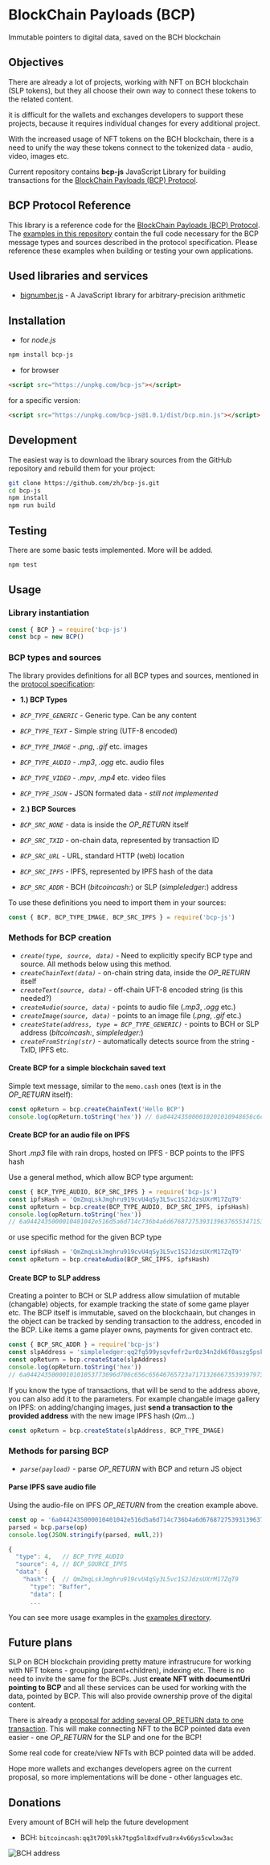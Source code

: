# BlockChain Payloads (BCP)

Immutable pointers to digital data, saved on the BCH blockchain

## Objectives

There are already a lot of projects, working with NFT on BCH blockchain (SLP
tokens), but they all choose their own way to connect these tokens to the related
content.

it is difficult for the wallets and exchanges developers to support these projects, because it requires individual changes for every additional project.

With the increased usage of NFT tokens on the BCH blockchain, there is a need to unify the way these tokens connect to the tokenized data - audio, video, images etc.

Current repository contains **bcp-js** JavaScript Library for building transactions for the [BlockChain Payloads (BCP) Protocol](docs/bcp-protocol-spec.md).

## BCP Protocol Reference

This library is a reference code for the [BlockChain Payloads (BCP) Protocol](docs/bcp-protocol-spec.md). The [examples in this repository](examples/) contain the full code necessary for the BCP message types and sources described in the protocol specification. Please reference these examples when building or testing your own applications.


## Used libraries and services

* [bignumber.js](https://mikemcl.github.io/bignumber.js/) - A JavaScript library for arbitrary-precision arithmetic

## Installation

* for *node.js*

```sh
npm install bcp-js
```

* for browser

```html
<script src="https://unpkg.com/bcp-js"></script>
```

for a specific version:

```html
<script src="https://unpkg.com/bcp-js@1.0.1/dist/bcp.min.js"></script>
```


## Development

The easiest way is to download the library sources from the GitHub repository and rebuild them for your project:

```sh
git clone https://github.com/zh/bcp-js.git
cd bcp-js
npm install
npm run build
```

## Testing

There are some basic tests implemented. More will be added.

```sh
npm test
```

## Usage

### Library instantiation

```js
const { BCP } = require('bcp-js')
const bcp = new BCP()
```

### BCP types and sources

The library provides definitions for all BCP types and sources, mentioned in the [protocol specification](docs/bcp-protocol-spec.md):

* **1.) BCP Types**

 * *`BCP_TYPE_GENERIC`* - Generic type. Can be any content
 * *`BCP_TYPE_TEXT`* - Simple string (UTF-8 encoded)
 * *`BCP_TYPE_IMAGE`* - *.png*, *.gif* etc. images
 * *`BCP_TYPE_AUDIO`* - *.mp3*, *.ogg* etc. audio files
 * *`BCP_TYPE_VIDEO`* - *.mpv*, *.mp4* etc. video files
 * *`BCP_TYPE_JSON`* - JSON formated data - *still not implemented*

* **2.) BCP Sources**

 * *`BCP_SRC_NONE`* - data is inside the *OP_RETURN* itself
 * *`BCP_SRC_TXID`* - on-chain data, represented by transaction ID
 * *`BCP_SRC_URL`* - URL, standard HTTP (web) location
 * *`BCP_SRC_IPFS`* - IPFS, represented by IPFS hash of the data
 * *`BCP_SRC_ADDR`* - BCH (*bitcoincash:*) or SLP (*simpleledger:*) address

 To use these definitions you need to import them in your sources:

 ```js
 const { BCP, BCP_TYPE_IMAGE, BCP_SRC_IPFS } = require('bcp-js')
 ```

### Methods for BCP creation

* *`create(type, source, data)`* - Need to explicitly specify BCP type and source. All methods below using this method.
* *`createChainText(data)`* - on-chain string data, inside the *OP_RETURN* itself
* *`createText(source, data)`* - off-chain UFT-8 encoded string (is this needed?)
* *`createAudio(source, data)`* - points to audio file (*.mp3*, *.ogg* etc.)
* *`createImage(source, data)`* - points to an image file (*.png*, *.gif* etc.)
* *`createState(address, type = BCP_TYPE_GENERIC)`* - points to BCH or SLP address (*bitcoincash:*, *simpleledger:*)
* *`createFromString(str)`* - automatically detects source from the string - TxID, IPFS etc.

#### Create BCP for a simple blockchain saved text

Simple text message, similar to the `memo.cash` ones (text is in the *OP_RETURN* itself):

```js
const opReturn = bcp.createChainText('Hello BCP')
console.log(opReturn.toString('hex')) // 6a0442435000010201010948656c6c6f20424350
```

#### Create BCP for an audio file on  IPFS

Short *.mp3* file with rain drops, hosted on IPFS - BCP points to the IPFS hash

Use a general method, which allow BCP type argument:

```js
const { BCP_TYPE_AUDIO, BCP_SRC_IPFS } = require('bcp-js')
const ipfsHash = 'QmZmqLskJmghru919cvU4qSy3L5vc1S2JdzsUXrM17ZqT9'
const opReturn = bcp.create(BCP_TYPE_AUDIO, BCP_SRC_IPFS, ipfsHash)
console.log(opReturn.toString('hex'))
// 6a0442435000010401042e516d5a6d714c736b4a6d6768727539313963765534715379334c3576633153324a647a735558724d31375a715439
```

or use specific method for the given BCP type

```js
const ipfsHash = 'QmZmqLskJmghru919cvU4qSy3L5vc1S2JdzsUXrM17ZqT9'
const opReturn = bcp.createAudio(BCP_SRC_IPFS, ipfsHash)
```

#### Create BCP to SLP address

Creating a pointer to BCH or SLP address allow simulatiion of mutable (changable) objects, for example tracking the state of some game player etc. The BCP itself is immutable, saved on the blockchaain, but changes in the object can be tracked by sending transaction to the address, encoded in the BCP. Like items a game player owns, payments for given contract etc.

```js
const { BCP_SRC_ADDR } = require('bcp-js')
const slpAddress = 'simpleledger:qq2fg599ysqvfefr2ur0z34n2dk6f0aszg5pskpe06'
const opReturn = bcp.createState(slpAddress)
console.log(opReturn.toString('hex'))
// 6a0442435000010101053773696d706c656c65646765723a71713266673539397973717666656672327572307a33346e32646b36663061737a673570736b70653036
```

If you know the type of transactions, that will be send to the address above, you can also add it to the parameters. For example changable image gallery on IPFS: on adding/changing images, just **send a transaction to the provided address** with the new image IPFS hash (*Qm...*)

```js
const opReturn = bcp.createState(slpAddress, BCP_TYPE_IMAGE)
```

### Methods for parsing BCP

* *`parse(payload)`* - parse *OP_RETURN* with BCP and return JS object

#### Parse IPFS save audio file

Using the audio-file on IPFS *OP_RETURN* from the creation example above.

```js
const op = '6a0442435000010401042e516d5a6d714c736b4a6d6768727539313963765534715379334c3576633153324a647a735558724d31375a715439'
parsed = bcp.parse(op)
console.log(JSON.stringify(parsed, null,2))
```
```js
{
  "type": 4,   // BCP_TYPE_AUDIO
  "source": 4, // BCP_SOURCE_IPFS
  "data": {
    "hash": {  // QmZmqLskJmghru919cvU4qSy3L5vc1S2JdzsUXrM17ZqT9
      "type": "Buffer",
      "data": [
      ...

```

You can see more usage examples in the [examples directory](examples/).

## Future plans

SLP on BCH blockchain providing pretty mature infrastrucure for working with NFT tokens - grouping (parent+children), indexing etc. There is no need to invite the same for the BCPs. Just **create NFT with documentUri pointing to BCP** and all these services can be used for working with the data, pointed by BCP. This will also provide ownership prove of the digital content.

There is already a [proposal for adding several OP_RETURN data to one transaction](https://bitcoincashresearch.org/t/multiple-op-returns-this-time-for-real/315). This will make connecting NFT to the BCP pointed data even easier - one *OP_RETURN* for the SLP and one for the BCP!

Some real code for create/view NFTs with BCP pointed data will be added.

Hope more wallets and exchanges developers agree on the current proposal, so more implementations will be done - other languages etc.

## Donations

Every amount of BCH will help the future development

* BCH: `bitcoincash:qq3t709lskk7tpg5nl8xdfvu8rx4v66ys5cwlxw3ac`

![BCH address](https://gateway.pinata.cloud/ipfs/QmPz1Knaxj5UhJ4jrQjpr6LK9uA5em26NVmC2eX7W4D29D)
